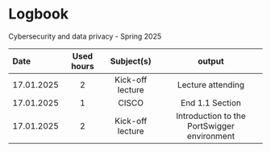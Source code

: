 # Logbook
Cybersecurity and data privacy - Spring 2025

| Date  | Used hours | Subject(s) |  output |
| :---         |     :---:      |     :---:      |     :---:      |
| 17.01.2025 | 2 | Kick-off lecture  | Lecture attending  |
| 17.01.2025 | 1 | CISCO  | End 1.1 Section  |
| 17.01.2025 | 2 | Kick-off lecture  | Introduction to the PortSwigger environment  |
